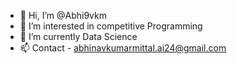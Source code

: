 - 👋 Hi, I’m @Abhi9vkm
- 👀 I’m interested in competitive Programming
- 🌱 I’m currently Data Science
- 📫 Contact - abhinavkumarmittal.ai24@gmail.com 

<!---
Abhi9vkm/Abhi9vkm is a ✨ special ✨ repository because its `README.md` (this file) appears on your GitHub profile.
You can click the Preview link to take a look at your changes.
--->
